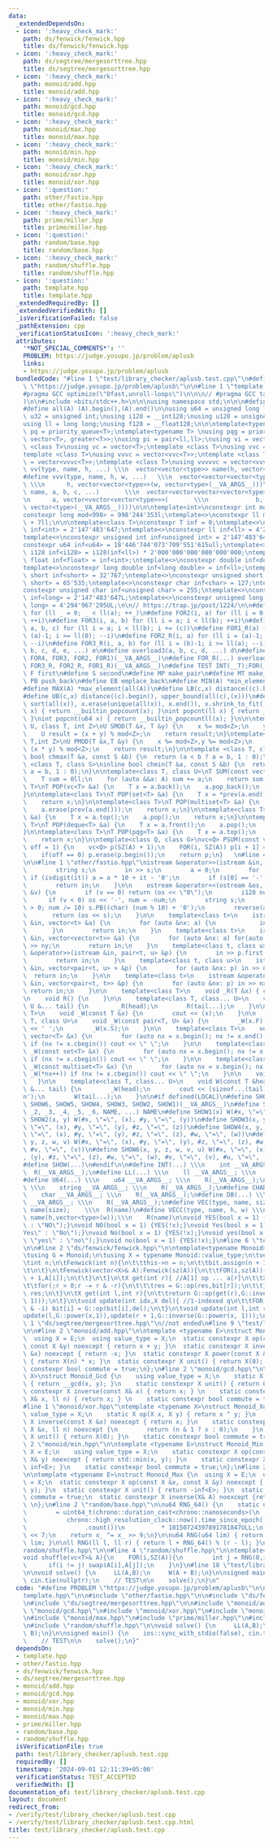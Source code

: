 ```yaml
---
data:
  _extendedDependsOn:
  - icon: ':heavy_check_mark:'
    path: ds/fenwick/fenwick.hpp
    title: ds/fenwick/fenwick.hpp
  - icon: ':heavy_check_mark:'
    path: ds/segtree/mergesorttree.hpp
    title: ds/segtree/mergesorttree.hpp
  - icon: ':heavy_check_mark:'
    path: monoid/add.hpp
    title: monoid/add.hpp
  - icon: ':heavy_check_mark:'
    path: monoid/gcd.hpp
    title: monoid/gcd.hpp
  - icon: ':heavy_check_mark:'
    path: monoid/max.hpp
    title: monoid/max.hpp
  - icon: ':heavy_check_mark:'
    path: monoid/min.hpp
    title: monoid/min.hpp
  - icon: ':heavy_check_mark:'
    path: monoid/xor.hpp
    title: monoid/xor.hpp
  - icon: ':question:'
    path: other/fastio.hpp
    title: other/fastio.hpp
  - icon: ':heavy_check_mark:'
    path: prime/miller.hpp
    title: prime/miller.hpp
  - icon: ':question:'
    path: random/base.hpp
    title: random/base.hpp
  - icon: ':heavy_check_mark:'
    path: random/shuffle.hpp
    title: random/shuffle.hpp
  - icon: ':question:'
    path: template.hpp
    title: template.hpp
  _extendedRequiredBy: []
  _extendedVerifiedWith: []
  _isVerificationFailed: false
  _pathExtension: cpp
  _verificationStatusIcon: ':heavy_check_mark:'
  attributes:
    '*NOT_SPECIAL_COMMENTS*': ''
    PROBLEM: https://judge.yosupo.jp/problem/aplusb
    links:
    - https://judge.yosupo.jp/problem/aplusb
  bundledCode: "#line 1 \"test/library_checker/aplusb.test.cpp\"\n#define PROBLEM\
    \ \"https://judge.yosupo.jp/problem/aplusb\"\n\n#line 1 \"template.hpp\"\n// https://codeforces.com/blog/entry/96344\n\
    #pragma GCC optimize(\"Ofast,unroll-loops\")\n\n\n// #pragma GCC target(\"avx2,popcnt\"\
    )\n\n#include <bits/stdc++.h>\n\n\nusing namespace std;\n\n\n#define sz(A) ((int)(A).size())\n\
    #define all(A) (A).begin(),(A).end()\n\nusing u64 = unsigned long long;\nusing\
    \ u32 = unsigned int;\nusing i128 = __int128;\nusing u128 = unsigned __int128;\n\
    using ll = long long;\nusing f128 = __float128;\n\n\ntemplate<typename T>\nusing\
    \ pq = priority_queue<T>;\ntemplate<typename T> \nusing pqg = priority_queue<T,\
    \ vector<T>, greater<T>>;\nusing pi = pair<ll,ll>;\nusing vi = vector<ll>;\ntemplate\
    \ <class T>\nusing vc = vector<T>;\ntemplate <class T>\nusing vvc = vector<vc<T>>;\n\
    template <class T>\nusing vvvc = vector<vvc<T>>;\ntemplate <class T>\nusing vvvvc\
    \ = vector<vvvc<T>>;\ntemplate <class T>\nusing vvvvvc = vector<vvvvc<T>>;\n#define\
    \ vv(type, name, h, ...) \\\n  vector<vector<type>> name(h, vector<type>(__VA_ARGS__))\n\
    #define vvv(type, name, h, w, ...)   \\\n  vector<vector<vector<type>>> name(\
    \ \\\n      h, vector<vector<type>>(w, vector<type>(__VA_ARGS__)))\n#define vvvv(type,\
    \ name, a, b, c, ...)       \\\n  vector<vector<vector<vector<type>>>> name( \\\
    \n      a, vector<vector<vector<type>>>(       \\\n             b, vector<vector<type>>(c,\
    \ vector<type>(__VA_ARGS__))))\n\n\ntemplate<int>\nconstexpr int mod = 0;\ntemplate<>\n\
    constexpr long mod<998> = 998'244'353l;\ntemplate<>\nconstexpr ll mod<107> = 1e9\
    \ + 7ll;\n\n\ntemplate<class T>\nconstexpr T inf = 0;\ntemplate<>\nconstexpr int\
    \ inf<int> = 2'147'483'647;\ntemplate<>\nconstexpr ll inf<ll> = 4'223'372'036'854'775'807;\n\
    template<>\nconstexpr unsigned int inf<unsigned int> = 2'147'483'647;\ntemplate<>\n\
    constexpr u64 inf<u64> = 18'446'744'073'709'551'615ull;\ntemplate<>\nconstexpr\
    \ i128 inf<i128> = i128(inf<ll>) * 2'000'000'000'000'000'000;\ntemplate<>\nconstexpr\
    \ float inf<float> = inf<int>;\ntemplate<>\nconstexpr double inf<double> = inf<int>;\n\
    template<>\nconstexpr long double inf<long double> = inf<ll>;\ntemplate<>\nconstexpr\
    \ short inf<short> = 32'767;\ntemplate<>\nconstexpr unsigned short inf<unsigned\
    \ short> = 65'535;\ntemplate<>\nconstexpr char inf<char> = 127;\ntemplate<>\n\
    constexpr unsigned char inf<unsigned char> = 255;\ntemplate<>\nconstexpr long\
    \ inf<long> = 2'147'483'647L;\ntemplate<>\nconstexpr unsigned long inf<unsigned\
    \ long> = 4'294'967'295UL;\n\n// https://trap.jp/post/1224/\n\n#define FOR1(a)\
    \ for (ll _ = 0; _ < ll(a); ++_)\n#define FOR2(i, a) for (ll i = 0; i < ll(a);\
    \ ++i)\n#define FOR3(i, a, b) for (ll i = a; i < ll(b); ++i)\n#define FOR4(i,\
    \ a, b, c) for (ll i = a; i < ll(b); i += (c))\n#define FOR1_R(a) for (ll i =\
    \ (a)-1; i >= ll(0); --i)\n#define FOR2_R(i, a) for (ll i = (a)-1; i >= ll(0);\
    \ --i)\n#define FOR3_R(i, a, b) for (ll i = (b)-1; i >= ll(a); --i)\n#define overload4(a,\
    \ b, c, d, e, ...) e\n#define overload3(a, b, c, d, ...) d\n#define FOR(...) overload4(__VA_ARGS__,\
    \ FOR4, FOR3, FOR2, FOR1)(__VA_ARGS__)\n#define FOR_R(...) overload3(__VA_ARGS__,\
    \ FOR3_R, FOR2_R, FOR1_R)(__VA_ARGS__)\n#define TEST INT(__T);FOR(__T)\n\n#define\
    \ F first\n#define S second\n#define MP make_pair\n#define MT make_tuple\n#define\
    \ PB push_back\n#define EB emplace_back\n#define MIN(A) *min_element(all(A))\n\
    #define MAX(A) *max_element(all(A))\n#define LB(c,x) distance((c).begin(), lower_bound(all(c),(x)))\n\
    #define UB(c,x) distance((c).begin(), upper_bound(all(c),(x)))\n#define UNIQUE(x)\
    \ sort(all(x)), x.erase(unique(all(x)), x.end()), x.shrink_to_fit()\n\nint popcnt(int\
    \ x) { return __builtin_popcount(x); }\nint popcnt(ll x) { return __builtin_popcountll(x);\
    \ }\nint popcnt(u64 x) { return __builtin_popcountll(x); }\n\n\ntemplate<class\
    \ U, class T, int Z>\nU SMOD(T &x, T &y) {\n    x %= mod<Z>;\n    y %= mod<Z>;\n\
    \    U result = (x + y) % mod<Z>;\n    return result;\n}\ntemplate<class U,class\
    \ T,int Z>\nU PMOD(T &x,T &y) {\n    x %= mod<Z>,y %= mod<Z>;\n    U result =\
    \ (x * y) % mod<Z>;\n    return result;\n}\n\ntemplate <class T, class S>\ninline\
    \ bool chmax(T &a, const S &b) {\n  return (a < b ? a = b, 1 : 0);\n}\ntemplate\
    \ <class T, class S>\ninline bool chmin(T &a, const S &b) {\n  return (a > b ?\
    \ a = b, 1 : 0);\n}\n\ntemplate<class T, class U>\nT SUM(const vector<U> &A) {\n\
    \    T sum = 0ll;\n    for (auto &&a: A) sum += a;\n    return sum;\n}\n\ntemplate<class\
    \ T>\nT POP(vc<T> &a) {\n    T x = a.back();\n    a.pop_back();\n    return x;\n\
    }\n\ntemplate<class T>\nT POP(set<T> &a) {\n    T x = *prev(a.end());\n    a.erase(x);\n\
    \    return x;\n}\n\ntemplate<class T>\nT POP(multiset<T> &a) {\n    T x = *prev(a.end());\n\
    \    a.erase(prev(a.end()));\n    return x;\n}\n\ntemplate<class T>\nT POP(pq<T>\
    \ &a) {\n    T x = a.top();\n    a.pop();\n    return x;\n}\n\ntemplate<class\
    \ T>\nT POP(deque<T> &a) {\n    T x = a.front();\n    a.pop();\n    return x;\n\
    }\n\ntemplate<class T>\nT POP(pqg<T> &a) {\n    T x = a.top();\n    a.pop();\n\
    \    return x;\n}\n\ntemplate<class Q, class G>\nvc<Q> PSUM(const vc<G> &A,int\
    \ off = 1) {\n    vc<Q> p(SZ(A) + 1);\n    FOR(i, SZ(A)) p[i + 1] = p[i] + A[i];\n\
    \    if(off == 0) p.erase(p.begin());\n    return p;\n}   \n#line 4 \"test/library_checker/aplusb.test.cpp\"\
    \n\n#line 1 \"other/fastio.hpp\"\nistream &operator>>(istream &in, i128 &a) {\n\
    \        string s;\n        in >> s;\n        a = 0;\n        for (auto &it: s)\
    \ if (isdigit(it)) a = a * 10 + it - '0';\n        if (s[0] == '-') a *= -1;\n\
    \        return in;\n    }\n\n    ostream &operator<<(ostream &os, const i128\
    \ &v) {\n        if (v == 0) return (os << \"0\");\n        i128 num = v;\n  \
    \      if (v < 0) os << '-', num = -num;\n        string s;\n        for (; num\
    \ > 0; num /= 10) s.PB((char) (num % 10) + '0');\n        reverse(all(s));\n \
    \       return (os << s);\n    }\n\n    template<class t>\n    istream &operator>>(istream\
    \ &in, vector<t> &a) {\n        for (auto &nx: a) {\n            in >> nx;\n \
    \       }\n        return in;\n    }\n    template<class t>\n    istream &operator>>(istream\
    \ &in, vector<vector<t>> &a) {\n        for (auto &nx: a) for(auto &ny : nx) in\
    \ >> ny;\n        return in;\n    }\n    template<class t, class u>\n    istream\
    \ &operator>>(istream &in, pair<t, u> &p) {\n        in >> p.first >> p.second;\n\
    \        return in;\n    }\n    template<class t, class u>\n    istream &operator>>(istream\
    \ &in, vector<pair<t, u> > &p) {\n        for (auto &nx: p) in >> nx;\n      \
    \  return in;\n    }\n\n    template<class t>\n    istream &operator>>(istream\
    \ &in, vector<pair<t, t>> &p) {\n        for (auto &nx: p) in >> nx;\n       \
    \ return in;\n    }\n\n    template<class T>\n    void _R(T &x) { cin >> x; }\n\
    \n    void R() {\n    }\n\n    template<class T, class... U>\n    void R(T &head,\
    \ U &... tail) {\n        _R(head);\n        R(tail...);\n    }\n\n    template<class\
    \ T>\n    void _W(const T &x) {\n        cout << (x);\n    }\n\n    template<class\
    \ T, class U>\n    void _W(const pair<T, U> &x) {\n        _W(x.F);\n        cout\
    \ << ' ';\n        _W(x.S);\n    }\n\n    template<class T>\n    void _W(const\
    \ vector<T> &x) {\n        for (auto nx = x.begin(); nx != x.end(); _W(*nx++))\
    \ if (nx != x.cbegin()) cout << \" \";\n    }\n\n    template<class T>\n    void\
    \ _W(const set<T> &x) {\n        for (auto nx = x.begin(); nx != x.end(); _W(*nx++))\
    \ if (nx != x.cbegin()) cout << \" \";\n    }\n\n    template<class T>\n    void\
    \ _W(const multiset<T> &x) {\n        for (auto nx = x.begin(); nx != x.end();\
    \ _W(*nx++)) if (nx != x.cbegin()) cout << \" \";\n    }\n\n    void W() {\n \
    \   }\n\n    template<class T, class... U>\n    void W(const T &head, const U\
    \ &... tail) {\n        _W(head);\n        cout << (sizeof...(tail) ? ' ' : '\\\
    n');\n        W(tail...);\n    }\n\n#if defined(LOCAL)\n#define SHOW(...) SHOW_IMPL(__VA_ARGS__,\
    \ SHOW6, SHOW5, SHOW4, SHOW3, SHOW2, SHOW1)(__VA_ARGS__)\n#define SHOW_IMPL(_1,\
    \ _2, _3, _4, _5, _6, NAME, ...) NAME\n#define SHOW1(x) W(#x, \"=\", (x))\n#define\
    \ SHOW2(x, y) W(#x, \"=\", (x), #y, \"=\", (y))\n#define SHOW3(x, y, z) W(#x,\
    \ \"=\", (x), #y, \"=\", (y), #z, \"=\", (z))\n#define SHOW4(x, y, z, w) W(#x,\
    \ \"=\", (x), #y, \"=\", (y), #z, \"=\", (z), #w, \"=\", (w))\n#define SHOW5(x,\
    \ y, z, w, v) W(#x, \"=\", (x), #y, \"=\", (y), #z, \"=\", (z), #w, \"=\", (w),\
    \ #v, \"=\", (v))\n#define SHOW6(x, y, z, w, v, u) W(#x, \"=\", (x), #y, \"=\"\
    , (y), #z, \"=\", (z), #w, \"=\", (w), #v, \"=\", (v), #u, \"=\", (u))\n#else\n\
    #define SHOW(...)\n#endif\n\n#define INT(...) \\\n    int __VA_ARGS__; \\\n  \
    \  R(__VA_ARGS__);\n#define LL(...) \\\n    ll __VA_ARGS__; \\\n    R(__VA_ARGS__);\n\
    #define U64(...) \\\n    u64 __VA_ARGS__; \\\n    R(__VA_ARGS__);\n#define STR(...)\
    \ \\\n    string __VA_ARGS__; \\\n    R(__VA_ARGS__);\n#define CHAR(...) \\\n\
    \    char __VA_ARGS__; \\\n    R(__VA_ARGS__);\n#define DB(...) \\\n    long double\
    \ __VA_ARGS__; \\\n    R(__VA_ARGS__);\n#define VEC(type, name, size) \\\n  vector<type>\
    \ name(size);    \\\n  R(name)\n#define VECC(type, name, h, w) \\\n    vector<vector<type>>\
    \ name(h,vector<type>(w));\\\n    R(name)\n\nvoid YES(bool x = 1) {W(x ? \"YES\"\
    \ : \"NO\");}\nvoid NO(bool x = 1) {YES(!x);}\nvoid Yes(bool x = 1) {W(x ? \"\
    Yes\" : \"No\");}\nvoid No(bool x = 1) {YES(!x);}\nvoid yes(bool x = 1) {W(x ?\
    \ \"yes\" : \"no\");}\nvoid no(bool x = 1) {YES(!x);}\n#line 6 \"test/library_checker/aplusb.test.cpp\"\
    \n\n#line 2 \"ds/fenwick/fenwick.hpp\"\n\ntemplate<typename Monoid>\nstruct Fenwick{\n\
    \tusing G = Monoid;\n\tusing X = typename Monoid::value_type;\n\tvector<X> bit;\n\
    \tint n;\n\tFenwick(int n){\n\t\tthis->n = n;\n\t\tbit.assign(n + 1,G::unit());\t\
    \t\n\t}\n\tFenwick(vector<X>& A):Fenwick(sz(A)){\n\t\tFOR(i,sz(A)){\n\t\t\tupdate(i\
    \ + 1,A[i]);\n\t\t}\n\t}\n\tX get(int r){ //A[1] op ... a[r]\n\t\tX res = G::unit();\n\
    \t\tfor(;r > 0;r -= r & -r){\n\t\t\tres = G::op(res,bit[r]);\n\t\t}\n\t\treturn\
    \ res;\n\t}\n\tX get(int l,int r){\n\t\treturn G::op(get(r),G::inverse(get(l -\
    \ 1)));\n\t}\n\tvoid update(int idx,X del){ //1-indexed q\n\t\tFOR(i,idx,n + 1,i\
    \ & -i) bit[i] = G::op(bit[i],del);\n\t}\n\tvoid update(int l,int r,X x){\n\t\t\
    update(l,G::power(x,1)),update(r + 1,G::inverse(G::power(x, 1)));\n\t}\n};\n#line\
    \ 1 \"ds/segtree/mergesorttree.hpp\"\n//not ended\n#line 9 \"test/library_checker/aplusb.test.cpp\"\
    \n\n#line 2 \"monoid/add.hpp\"\n\ntemplate <typename E>\nstruct Monoid_Add {\n\
    \  using X = E;\n  using value_type = X;\n  static constexpr X op(const X &x,\
    \ const X &y) noexcept { return x + y; }\n  static constexpr X inverse(const X\
    \ &x) noexcept { return -x; }\n  static constexpr X power(const X &x, ll n) noexcept\
    \ { return X(n) * x; }\n  static constexpr X unit() { return X(0); }\n  static\
    \ constexpr bool commute = true;\n};\n#line 2 \"monoid/gcd.hpp\"\n\ntemplate <typename\
    \ X>\nstruct Monoid_Gcd {\n    using value_type = X;\n    static X op(X x, X y)\
    \ { return __gcd(x, y); }\n    static constexpr X unit() { return 0; } \n    static\
    \ constexpr X inverse(const X& x) { return x; } \n    static constexpr X power(const\
    \ X& x, ll n) { return x; } \n    static constexpr bool commute = true;  \n};\n\
    #line 1 \"monoid/xor.hpp\"\ntemplate <typename X>\nstruct Monoid_Xor {\n    using\
    \ value_type = X;\n    static X op(X x, X y) { return x ^ y; }\n    static constexpr\
    \ X inverse(const X &x) noexcept { return x; }\n    static constexpr X power(const\
    \ X &x, ll n) noexcept {\n        return (n & 1 ? x : 0);\n    }\n    static constexpr\
    \ X unit() { return X(0); }\n    static constexpr bool commute = true;\n};\n#line\
    \ 2 \"monoid/min.hpp\"\n\ntemplate <typename E>\nstruct Monoid_Min {\n    using\
    \ X = E;\n    using value_type = X;\n    static constexpr X op(const X& x, const\
    \ X& y) noexcept { return std::min(x, y); }\n    static constexpr X unit() { return\
    \ inf<E>; }\n    static constexpr bool commute = true;\n};\n#line 2 \"monoid/max.hpp\"\
    \n\ntemplate <typename E>\nstruct Monoid_Max {\n  using X = E;\n  using value_type\
    \ = X;\n  static constexpr X op(const X &x, const X &y) noexcept { return max(x,\
    \ y); }\n  static constexpr X unit() { return -inf<E>; }\n  static constexpr bool\
    \ commute = true;\n  static constexpr X inverse(X& A) noexcept {return A;}\n \
    \ \n};\n#line 2 \"random/base.hpp\"\n\nu64 RNG_64() {\n    static uint64_t x_\n\
    \        = uint64_t(chrono::duration_cast<chrono::nanoseconds>(\n            \
    \           chrono::high_resolution_clock::now().time_since_epoch())\n       \
    \                .count())\n          * 10150724397891781847ULL;\n    x_ ^= x_\
    \ << 7;\n    return x_ ^= x_ >> 9;\n}\n\nu64 RNG(u64 lim) { return RNG_64() %\
    \ lim; }\n\nll RNG(ll l, ll r) { return l + RNG_64() % (r - l); }\n#line 2 \"\
    random/shuffle.hpp\"\n\n#line 4 \"random/shuffle.hpp\"\n\ntemplate<class T>\n\
    void shuffle(vc<T>& A){\n    FOR(i,SZ(A)){\n        int j = RNG(0,i + 1);\n  \
    \      if(i != j) swap(A[i],A[j]);\n    }\n}\n#line 18 \"test/library_checker/aplusb.test.cpp\"\
    \n\nvoid solve() {\n     LL(A,B);\n     W(A + B);\n}\n\nsigned main() {\n    ios::sync_with_stdio(false),\
    \ cin.tie(nullptr);\n    // TEST\n\n    solve();\n}\n"
  code: "#define PROBLEM \"https://judge.yosupo.jp/problem/aplusb\"\n\n#include \"\
    template.hpp\"\n\n#include \"other/fastio.hpp\"\n\n#include \"ds/fenwick/fenwick.hpp\"\
    \n#include \"ds/segtree/mergesorttree.hpp\"\n\n#include \"monoid/add.hpp\"\n#include\
    \ \"monoid/gcd.hpp\"\n#include \"monoid/xor.hpp\"\n#include \"monoid/min.hpp\"\
    \n#include \"monoid/max.hpp\"\n#include \"prime/miller.hpp\"\n#include \"random/base.hpp\"\
    \n#include \"random/shuffle.hpp\"\n\nvoid solve() {\n     LL(A,B);\n     W(A +\
    \ B);\n}\n\nsigned main() {\n    ios::sync_with_stdio(false), cin.tie(nullptr);\n\
    \    // TEST\n\n    solve();\n}"
  dependsOn:
  - template.hpp
  - other/fastio.hpp
  - ds/fenwick/fenwick.hpp
  - ds/segtree/mergesorttree.hpp
  - monoid/add.hpp
  - monoid/gcd.hpp
  - monoid/xor.hpp
  - monoid/min.hpp
  - monoid/max.hpp
  - prime/miller.hpp
  - random/base.hpp
  - random/shuffle.hpp
  isVerificationFile: true
  path: test/library_checker/aplusb.test.cpp
  requiredBy: []
  timestamp: '2024-09-01 12:11:39+05:00'
  verificationStatus: TEST_ACCEPTED
  verifiedWith: []
documentation_of: test/library_checker/aplusb.test.cpp
layout: document
redirect_from:
- /verify/test/library_checker/aplusb.test.cpp
- /verify/test/library_checker/aplusb.test.cpp.html
title: test/library_checker/aplusb.test.cpp
---
```

